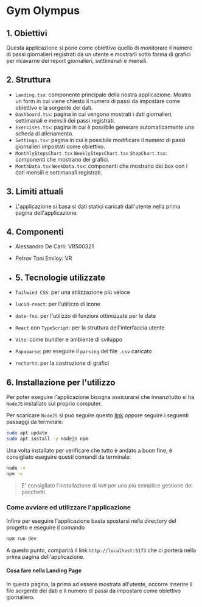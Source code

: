 # Gym Olympus

## 1. Obiettivi
Questa applicazione si pone come obiettivo quello di monitorare il numero di passi giornalieri registrati da un utente e mostrarli sotto forma di grafici per ricavarne dei report giornalieri, settimanali e mensili.

## 2. Struttura 
- `Landing.tsx`: componente principale della nostra applicazione. Mostra un form in cui viene chiesto il numero di passi da impostare come obiettivo e la sorgente dei dati.
- `Dashboard.tsx`: pagina in cui vengono mostrati i dati giornalieri, settimanali e mensili dei passi registrati.
- `Exercises.tsx`: pagina in cui è possibile generare automaticamente una scheda di allenamento.
- `Settings.tsx`: pagina in cui è possibile modificare il numero di passi giornalieri impostati come obiettivo.
- `MonthlyStepsChart.tsx` `WeeklyStepsChart.tsx` `StepChart.tsx`: componenti che mostrano dei grafici.
- `MonthData.tsx` `WeekData.tsx`: componenti che mostrano dei box con i dati mensili e settimanali registrati.

## 3. Limiti attuali
- L'applicazione si basa si dati statici caricati dall'utente nella prima pagina dell'applicazione.

## 4. Componenti
- Alessandro De Carli: VR500321
- Petrov Toni Emiloy: VR

- ## 5. Tecnologie utilizzate
- `Tailwind CSS`: per una stilizzazione più veloce
- `lucid-react`: per l'utilizzo di icone
- `date-fns`: per l'utilizzo di funzioni ottimizzate per le date
- `React` con `TypeScript`: per la struttura dell'interfaccia utente
- `Vite`:  come bundler e ambiente di sviluppo
- `Papaparse`: per eseguire il `parsing` del file `.csv` caricato
- `recharts`: per la costruzione di grafici

## 6. Installazione per l'utilizzo
Per poter eseguire l'applicazione bisogna assicurarsi che innanzitutto si ha `NodeJS` installato sul proprio computer.

Per scaricare `NodeJS` si può seguire questo [link](https://nodejs.org/en/download) oppure seguire i seguenti passaggi da terminale:

```bash
sudo apt update
sudo apt install -y nodejs npm
```

Una volta installato per verificare che tutto è andato a buon fine,
è consigliato eseguire questi comandi da terminale:
```bash
node -v
npm -v
```

> E' consigliato l'installazione di `NVM` per una più semplice gestione dei pacchetti.

### Come avviare ed utilizzare l'applicazione
Infine per eseguire l'applicazione basta spostarsi nella directory del progetto e eseguire il comando
```bash
npm run dev
```
A questo punto, comparirà il link `http://localhost:5173` che ci porterà nella prima pagina dell'applicazione.

#### Cosa fare nella Landing Page
In questa pagina, la prima ad essere mostrata all'utente, occorre inserire il file sorgente dei dati e il numero di passi da impostare come obiettivo giornaliero.

